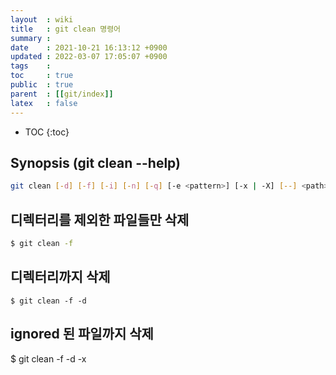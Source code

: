 ```yaml
---
layout  : wiki
title   : git clean 명령어
summary : 
date    : 2021-10-21 16:13:12 +0900
updated : 2022-03-07 17:05:07 +0900
tags    : 
toc     : true
public  : true
parent  : [[git/index]]
latex   : false
---
```

* TOC
{:toc}

## Synopsis (git clean --help)
```sh
git clean [-d] [-f] [-i] [-n] [-q] [-e <pattern>] [-x | -X] [--] <path>...
```

## 디렉터리를 제외한 파일들만 삭제
```sh
$ git clean -f 
```

## 디렉터리까지 삭제
```
$ git clean -f -d
```

## ignored 된 파일까지 삭제
$ git clean -f -d -x
